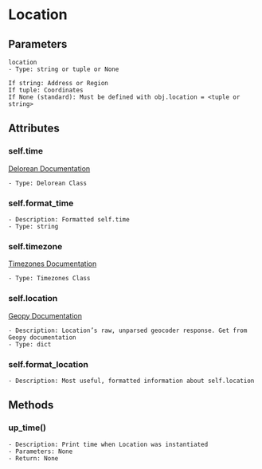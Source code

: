 # Location
## Parameters
```
location
- Type: string or tuple or None

If string: Address or Region
If tuple: Coordinates
If None (standard): Must be defined with obj.location = <tuple or string>
```

## Attributes
### self.time
[Delorean Documentation](https://delorean.readthedocs.io/en/latest/quickstart.html#)
```
- Type: Delorean Class
```

### self.format_time
```
- Description: Formatted self.time
- Type: string
```

### self.timezone
[Timezones Documentation](https://github.com/sourcerer0/geolocation/blob/master/docs/timezones.md)
```
- Type: Timezones Class
```

### self.location
[Geopy Documentation](https://geopy.readthedocs.io/en/stable/#geopy.location.Location)
```
- Description: Location’s raw, unparsed geocoder response. Get from Geopy documentation
- Type: dict
```

### self.format_location
```
- Description: Most useful, formatted information about self.location
```


## Methods
### up_time()
```
- Description: Print time when Location was instantiated
- Parameters: None
- Return: None
```
